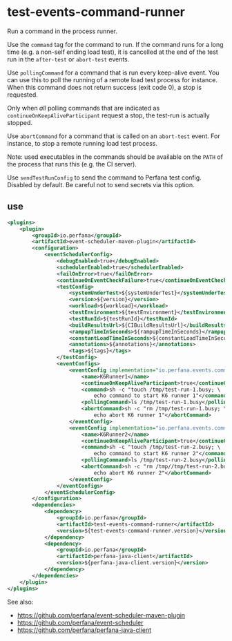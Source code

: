 # test-events-command-runner

Run a command in the process runner.

Use the `command` tag for the command to run.
If the command runs for a long time (e.g. a non-self ending load test), it is cancelled at the end of the
test run in the `after-test` or `abort-test` events.

Use `pollingCommand` for a command that is run every keep-alive event. You can use this
to poll the running of a remote load test process for instance. When this command does not
return success (exit code 0), a stop is requested.

Only when _all_ polling commands that are indicated as `continueOnKeepAliveParticipant` request a stop,
the test-run is actually stopped.

Use `abortCommand` for a command that is called on an `abort-test` event. For instance, to stop a 
remote running load test process.

Note: used executables in the commands should be available
on the `PATH` of the process that runs this (e.g. the CI server).

Use `sendTestRunConfig` to send the command to Perfana test config. Disabled by default.
Be careful not to send secrets via this option.

## use

```xml
<plugins>
    <plugin>
        <groupId>io.perfana</groupId>
        <artifactId>event-scheduler-maven-plugin</artifactId>
        <configuration>
            <eventSchedulerConfig>
                <debugEnabled>true</debugEnabled>
                <schedulerEnabled>true</schedulerEnabled>
                <failOnError>true</failOnError>
                <continueOnEventCheckFailure>true</continueOnEventCheckFailure>
                <testConfig>
                    <systemUnderTest>${systemUnderTest}</systemUnderTest>
                    <version>${version}</version>
                    <workload>${workload}</workload>
                    <testEnvironment>${testEnvironment}</testEnvironment>
                    <testRunId>${testRunId}</testRunId>
                    <buildResultsUrl>${CIBuildResultsUrl}</buildResultsUrl>
                    <rampupTimeInSeconds>${rampupTimeInSeconds}</rampupTimeInSeconds>
                    <constantLoadTimeInSeconds>${constantLoadTimeInSeconds}</constantLoadTimeInSeconds>
                    <annotations>${annotations}</annotations>
                    <tags>${tags}</tags>
                </testConfig>
                <eventConfigs>
                    <eventConfig implementation="io.perfana.events.commandrunner.CommandRunnerEventConfig">
                        <name>K6Runner1</name>
                        <continueOnKeepAliveParticipant>true</continueOnKeepAliveParticipant>
                        <command>sh -c "touch /tmp/test-run-1.busy; \
                            echo command to start K6 runner 1"</command>
                        <pollingCommand>ls /tmp/test-run-1.busy</pollingCommand>
                        <abortCommand>sh -c "rm /tmp/test-run-1.busy; \
                            echo abort K6 runner 1"</abortCommand>
                    </eventConfig>
                    <eventConfig implementation="io.perfana.events.commandrunner.CommandRunnerEventConfig">
                        <name>K6Runner2</name>
                        <continueOnKeepAliveParticipant>true</continueOnKeepAliveParticipant>
                        <command>sh -c "touch /tmp/test-run-2.busy; \
                            echo command to start K6 runner 2"</command>
                        <pollingCommand>ls /tmp/test-run-2.busy</pollingCommand>
                        <abortCommand>sh -c "rm /tmp//tmp/test-run-2.busy; \
                            echo abort K6 runner 2"</abortCommand>
                    </eventConfig>
                </eventConfigs>
            </eventSchedulerConfig>
        </configuration>
        <dependencies>
            <dependency>
                <groupId>io.perfana</groupId>
                <artifactId>test-events-command-runner</artifactId>
                <version>${test-events-command-runner.version}</version>
            </dependency>
            <dependency>
                <groupId>io.perfana</groupId>
                <artifactId>perfana-java-client</artifactId>
                <version>${perfana-java-client.version}</version>
            </dependency>
        </dependencies>
    </plugin>
</plugins>
```

See also:
* https://github.com/perfana/event-scheduler-maven-plugin
* https://github.com/perfana/event-scheduler
* https://github.com/perfana/perfana-java-client
